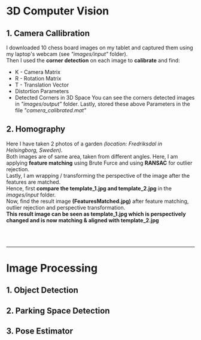 
# 3D Computer Vision

## 1. Camera Callibration
I downloaded 10 chess board images on my tablet and captured them using my laptop's webcam (see *"images/input"* folder).<br>
Then I used the **corner detection** on each image to **calibrate** and find:
* K - Camera Matrix
* R - Rotation Matrix
* T - Translation Vector
* Distortion Parameters
* Detected Corners in 3D Space
You can see the corners detected images in *"images/output"* folder.
Lastly, stored these above Parameters in the file *"camera_calibrated.mat"*

## 2. Homography
Here I have taken 2 photos of a garden *(location: Fredriksdal in Helsingborg, Sweden)*.<br> 
Both images are of same area, taken from different angles. Here, I am applying **feature matching** using Brute Furce and using **RANSAC** for outlier rejection. <br>
Lastly, I am wrapping / transforming the perspective of the image after the features are matched.<br>
Hence, first **compare the template_1.jpg and template_2.jpg** in the *images/input* folder.<br>
Now, find the result image **(FeaturesMatched.jpg)** after feature matching, outlier rejection and perspective transformation.<br>
**This result image can be seen as template_1.jpg which is perspectively changed and is now matching & aligned with template_2.jpg**

<br><br>
- - - -
# Image Processing

## 1. Object Detection

## 2. Parking Space Detection

## 3. Pose Estimator